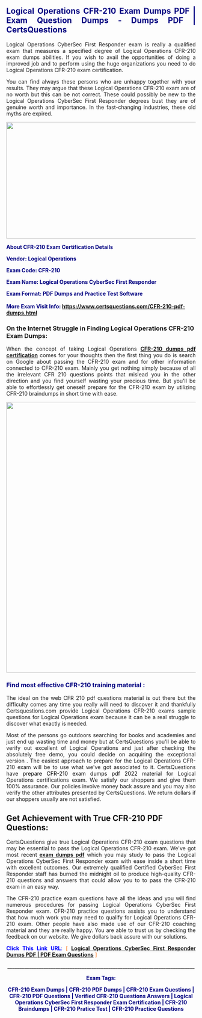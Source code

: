 <h2 style="text-align: justify;"><span style="color: #000080;">Logical Operations CFR-210 Exam Dumps PDF | Exam Question Dumps - Dumps PDF | CertsQuestions</span></h2>
<p style="text-align: justify;">Logical Operations CyberSec First Responder exam is really a qualified exam that measures a specified degree of Logical Operations  CFR-210 exam dumps abilities. If you wish to avail the opportunities of doing a improved job and to perform using the huge organizations you need to do Logical Operations CFR-210 exam certification.</p>
<p style="text-align: justify;">You can find always these persons who are unhappy together with your results. They may argue that these Logical Operations  CFR-210 exam are of no worth but this can be not correct. These could possibly be new to the Logical Operations CyberSec First Responder degrees bust they are of genuine worth and importance. In the fast-changing industries, these old myths are expired.</p>
<p><img style="display: block; margin-left: auto; margin-right: auto;" src="https://i.imgur.com/eaP4ae9.png" width="840" height="310" /></p>
<p><span style="color: #000080;"><strong>About CFR-210 Exam Certification Details</strong></span></p>
<p><span style="color: #000080;"><strong>Vendor: Logical Operations<br /></strong></span></p>
<p><span style="color: #000080;"><strong>Exam Code: CFR-210</strong></span></p>
<p><span style="color: #000080;"><strong>Exam Name: Logical Operations CyberSec First Responder</strong></span></p>
<p><span style="color: #000080;"><strong>Exam Format: PDF Dumps and Practice Test Software<br /><br />More Exam Visit Info: <span style="color: #ff6600;"><a href="https://www.certsquestions.com/CFR-210-pdf-dumps.html">https://www.certsquestions.com/CFR-210-pdf-dumps.html</a></span></strong></span></p>
<h3>On the Internet Struggle in Finding Logical Operations CFR-210 Exam Dumps:</h3>
<p style="text-align: justify;">When the concept of taking Logical Operations <a href="https://www.certsquestions.com/CFR-210-pdf-dumps.html"><strong> CFR-210 dumps pdf certification</strong></a> comes for your thoughts then the first thing you do is search on Google about passing the CFR-210 exam and for other information connected to CFR-210 exam. Mainly you get nothing simply because of all the irrelevant CFR 210 questions points that mislead you in the other direction and you find yourself wasting your precious time. But you'll be able to effortlessly get oneself prepare for the CFR-210 exam by utilizing CFR-210 braindumps in short time with ease.</p>
<p><a href="https://www.certsquestions.com/CFR-210-pdf-dumps.html"><img style="display: block; margin-left: auto; margin-right: auto;" src="https://i.imgur.com/pxhoKQ2.png" width="720" /></a></p>
<h3><span style="color: #000080;">Find most effective  CFR-210 training material :</span></h3>
<p style="text-align: justify;">The ideal on the web CFR 210 pdf questions material is out there but the difficulty comes any time you really will need to discover it and thankfully Certsquestions.com provide Logical Operations CFR-210 exams sample questions for Logical Operations  exam because it can be a real struggle to discover what exactly is needed.</p>
<p style="text-align: justify;">Most of the persons go outdoors searching for books and academies and just end up wasting time and money but at CertsQuestions you'll be able to verify out excellent of Logical Operations  and just after checking the absolutely free demo, you could decide on acquiring the exceptional version . The easiest approach to prepare for the Logical Operations CFR-210 exam will be to use what we've got associated to it. CertsQuestions have <span style="color: #000000;">prepare CFR-210 exam dumps pdf 2022</span> material for Logical Operations certifications exam. We satisfy our shoppers and give them 100% assurance. Our policies involve money back assure and you may also verify the other attributes presented by CertsQuestions. We return dollars if our shoppers usually are not satisfied.</p>
<h2>Get Achievement with True CFR-210 PDF Questions:</h2>
<p style="text-align: justify;">CertsQuestions give true Logical Operations CFR-210 exam questions that may be essential to pass the Logical Operations  CFR-210 exam. We've got most recent<strong>&nbsp;<a href="https://www.certsquestions.com/">exam dumps pdf</a></strong>&nbsp;which you may study to pass the Logical Operations CyberSec First Responder exam with ease inside a short time with excellent outcomes. Our extremely qualified Certified CyberSec First Responder staff has burned the midnight oil to produce high-quality CFR-210 questions and answers that could allow you to to pass the CFR-210 exam in an easy way.</p>
<p style="text-align: justify;">The CFR-210 practice exam questions have all the ideas and you will find numerous procedures for passing Logical Operations CyberSec First Responder exam. CFR-210 practice questions assists you to understand that how much work you may need to qualify for Logical Operations  CFR-210 exam. Other people have also made use of our CFR-210 coaching material and they are really happy. You are able to trust us by checking the feedback on our website. We give dollars back assure with our solutions.</p>
<p style="text-align: justify;"><span style="color: #0000ff;"><strong>Click This Link URL</strong>:</span> <span style="color: #ff6600;">[ <strong><a href="https://www.certsquestions.com/certified-cybersec-first-responder-certification.html">Logical Operations CyberSec First Responder Dumps PDF | PDF Exam Questions</a></strong> ]</span></p>
<p style="text-align: center;">______________________________________________________________________________</p>
<p style="text-align: center;"><span style="color: #000080;"><strong>Exam Tags:</strong></span></p>
<p style="text-align: center;"><span style="color: #000080;"><strong>CFR-210 Exam Dumps | CFR-210 PDF Dumps | CFR-210 Exam Questions | CFR-210 PDF Questions | Verified CFR-210 Questions Answers | Logical Operations CyberSec First Responder Exam Certification | CFR-210 Braindumps | CFR-210 Pratice Test | CFR-210 Practice Questions</strong></span></p>
